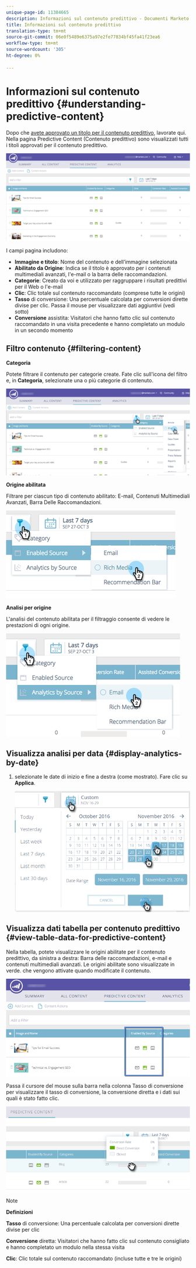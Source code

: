 ```yaml
---
unique-page-id: 11384665
description: Informazioni sul contenuto predittivo - Documenti Marketo - Documentazione prodotto
title: Informazioni sul contenuto predittivo
translation-type: tm+mt
source-git-commit: 06e0f5489e6375a97e2fe77834bf45fa41f23ea6
workflow-type: tm+mt
source-wordcount: '305'
ht-degree: 0%

---
```



# Informazioni sul contenuto predittivo {#understanding-predictive-content}

Dopo che [avete approvato un titolo per il contenuto predittivo](/help/marketo/product-docs/predictive-content/working-with-all-content/approve-a-title-for-predictive-content.md), lavorate qui. Nella pagina Predictive Content (Contenuto predittivo) sono visualizzati tutti i titoli approvati per il contenuto predittivo.

![](assets/image2017-10-3-9-3a21-3a38.png)

I campi pagina includono:

* **Immagine e titolo**: Nome del contenuto e dell’immagine selezionata
* **Abilitato da Origine**: Indica se il titolo è approvato per i contenuti multimediali avanzati, l&#39;e-mail o la barra delle raccomandazioni.
* **Categorie**: Creato da voi e utilizzato per raggruppare i risultati predittivi per il Web o l&#39;e-mail
* **Clic**: Clic totale sul contenuto raccomandato (comprese tutte le origini)
* **Tasso** di conversione: Una percentuale calcolata per conversioni dirette divise per clic. Passa il mouse per visualizzare dati aggiuntivi (vedi sotto)
* **Conversione** assistita: Visitatori che hanno fatto clic sul contenuto raccomandato in una visita precedente e hanno completato un modulo in un secondo momento

## Filtro contenuto {#filtering-content}

**Categoria**

Potete filtrare il contenuto per categorie create. Fate clic sull&#39;icona del filtro e, in **Categoria**, selezionate una o più categorie di contenuto.

![](assets/image2017-10-3-9-3a24-3a38.png)

**Origine abilitata**

Filtrare per ciascun tipo di contenuto abilitato: E-mail, Contenuti Multimediali Avanzati, Barra Delle Raccomandazioni.

![](assets/image2017-10-3-9-3a25-3a9.png)

**Analisi per origine**

L&#39;analisi del contenuto abilitata per il filtraggio consente di vedere le prestazioni di ogni origine.

![](assets/image2017-10-3-9-3a25-3a34.png)

## Visualizza analisi per data {#display-analytics-by-date}

1. selezionate le date di inizio e fine a destra (come mostrato). Fare clic su **Applica**.

   ![](assets/predictive-content-filter-by-date-hands.png)

## Visualizza dati tabella per contenuto predittivo {#view-table-data-for-predictive-content}

Nella tabella, potete visualizzare le origini abilitate per il contenuto predittivo, da sinistra a destra: Barra delle raccomandazioni, e-mail e contenuti multimediali avanzati. Le origini abilitate sono visualizzate in verde. che vengono attivate quando modificate il contenuto.

![](assets/image2017-10-3-9-3a26-3a25.png)

Passa il cursore del mouse sulla barra nella colonna Tasso di conversione per visualizzare il tasso di conversione, la conversione diretta e i dati sui quali è stato fatto clic.

![](assets/predictive-content-conversion-rate-popup-hand.png)

>[!NOTE]
>
>**Definizioni**
>
>**Tasso** di conversione: Una percentuale calcolata per conversioni dirette divise per clic
>
>**Conversione** diretta: Visitatori che hanno fatto clic sul contenuto consigliato e hanno completato un modulo nella stessa visita
>
>**Clic**: Clic totale sul contenuto raccomandato (incluse tutte e tre le origini)

